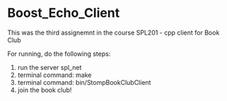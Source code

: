 # Boost_Echo_Client
This was the third assignemnt in the course SPL201 - cpp client for Book Club

For running, do the following steps:

1) run the server spl_net
2) terminal command: make
3) terminal command: bin/StompBookClubClient
4) join the book club!
